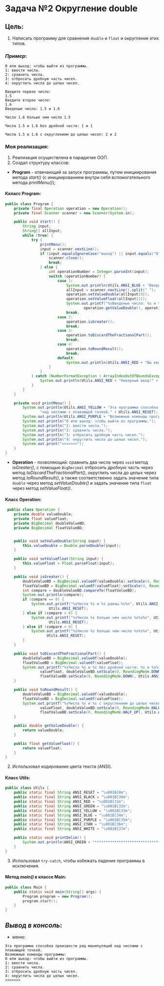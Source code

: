# **Задача №2 Округление double**

## **Цель**:

1. Написать программу для сравнения ```double``` и ```float``` и округления этих типов.

### *Пример*:

``` Пример 1
0 или выход: чтобы выйти из программы.
1: ввести числа.
2: сравнить числа.
3: отбросить дробную часть чисел.
4: округлить числа до целых чисел.

Введите первое число:
1.5
Введите второе число:
1.6
Введеные числа: 1.5 и 1.6

Число 1.6 больше чем число 1.5

Числа 1.5 и 1.6 без дробной части: 1 и 1

Числа 1.5 и 1.6 c округлением до целых чисел: 2 и 2
```

### **Моя реализация**:

1. Реализация осуществлена в парадигме ООП.
2. Создал структуру классов:

* **Program** - отвечающий за запуск программы, путем инициирования метода *start()* (с инициированием внутри себя
  вспомогательного метода *printMenu()*);

#### Ккласс **Program**:
``` java
public class Program {
    private final Operation operation = new Operation();
    private final Scanner scanner = new Scanner(System.in);

    public void start() {
        String input;
        String[] allInput;
        while (true) {
            try {
                printMenu();
                input = scanner.nextLine();
                if (input.equalsIgnoreCase("выход") || input.equals("0")) {
                    scanner.close();
                    break;
                } else {
                    int operationNumber = Integer.parseInt(input);
                    switch (operationNumber) {
                        case 1:
                            System.out.println(Utils.ANSI_BLUE + "Введите два числа через пробел:" + Utils.ANSI_RESET);
                            allInput = scanner.nextLine().split(" ");
                            operation.setValueDouble(allInput[0]);
                            operation.setValueFloat(allInput[1]);
                            System.out.printf("%sВведеные числа: %s и %s%s%n", Utils.ANSI_BLUE,
                                    operation.getValueDouble(), operation.getValueFloat(), Utils.ANSI_RESET);
                            break;
                        case 2:
                            operation.isGreater();
                            break;
                        case 3:
                            operation.toDiscardTheFractionalPart();
                            break;
                        case 4:
                            operation.toRoundResult();
                            break;
                        default:
                            System.out.println(Utils.ANSI_RED + "Вы ввели неверный номер операции!" + Utils.ANSI_RESET);
                    }
                }
            } catch (NumberFormatException | ArrayIndexOutOfBoundsException e) {
                System.out.println(Utils.ANSI_RED + "Неверный ввод!" + Utils.ANSI_RESET);
            }
        }
    }

    private void printMenu() {
        System.out.println(Utils.ANSI_YELLOW + "Эта программа способна произвести ряд манипуляций " +
                "над числами с плавающей точкой." + Utils.ANSI_RESET);
        System.out.println(Utils.ANSI_PURPLE + "Возможные команды программы:" + Utils.ANSI_RESET);
        System.out.println("0 или выход: чтобы выйти из программы.");
        System.out.println("1: ввести числа.");
        System.out.println("2: сравнить числа.");
        System.out.println("3: отбросить дробную часть чисел.");
        System.out.println("4: округлить числа до целых чисел.");
        System.out.print(">>>>>>>");
    }
}
```
* **Operation** - позволяющий: сравнить два числа через ```void``` метод *isGreater()*, с
  помощью ```BigDecimal```
  отбросить дробную часть через метод *toDiscardTheFractionalPart()*, округлить числа до целых через метод
  *toRoundResult()*, а также соответственно задать значение типа ```double``` через метод *setValueDouble()* и задать
  значение типа ```float``` через метод *setValueFloat()*.

#### Класс **Operation**:
``` java   
 public class Operation {
    private double valueDouble;
    private float valueFloat;
    private BigDecimal doubleValueBD;
    private BigDecimal floatValueBD;


    public void setValueDouble(String input) {
        this.valueDouble = Double.parseDouble(input);
    }

    public void setValueFloat(String input) {
        this.valueFloat = Float.parseFloat(input);
    }

    public void isGreater() {
        doubleValueBD = BigDecimal.valueOf(valueDouble).setScale(4, RoundingMode.HALF_UP);
        floatValueBD = BigDecimal.valueOf(valueFloat).setScale(4, RoundingMode.HALF_UP);
        int compare = doubleValueBD.compareTo(floatValueBD);
        System.out.println(compare);
        if (compare == 0) {
            System.out.printf("%sЧисла %s и %s равны.%s%n", Utils.ANSI_PURPLE, valueDouble, valueFloat,
                    Utils.ANSI_RESET);
        } else if (compare > 0) {
            System.out.printf("%sЧисло %s больше чем число %s%s%n", Utils.ANSI_PURPLE, valueDouble, valueFloat,
                    Utils.ANSI_RESET);
        } else if (compare < 0) {
            System.out.printf("%sЧисло %s больше чем число %s%s%n", Utils.ANSI_PURPLE, valueFloat, valueDouble,
                   Utils.ANSI_RESET);
        }
    }

    public void toDiscardTheFractionalPart() {
        doubleValueBD = BigDecimal.valueOf(valueDouble);
        floatValueBD = BigDecimal.valueOf(valueFloat);
        System.out.printf("%sЧисла %s и %s без дробной части: %s и %s%s%n", Utils.ANSI_GREEN, valueDouble,
                valueFloat, doubleValueBD.setScale(0, RoundingMode.DOWN),
                floatValueBD.setScale(0, RoundingMode.DOWN), Utils.ANSI_RESET);
    }

    public void toRoundResult() {
        doubleValueBD = BigDecimal.valueOf(valueDouble);
        floatValueBD = BigDecimal.valueOf(valueFloat);
        System.out.printf("%sЧисла %s и %s c округлением до целых чисел: %s и %s%s%n", Utils.ANSI_GREEN, valueDouble,
                valueFloat, doubleValueBD.setScale(0, RoundingMode.HALF_UP),
                floatValueBD.setScale(0, RoundingMode.HALF_UP), Utils.ANSI_RESET);
    }

    public double getValueDouble() {
        return valueDouble;
    }

    public float getValueFloat() {
        return valueFloat;
    }
}
```

2. Использовал кодирование цвета текста (ANSI).

#### Класс **Utils**:
``` java
public class Utils {
    public static final String ANSI_RESET = "\u001B[0m";
    public static final String ANSI_BLACK = "\u001B[30m";
    public static final String ANSI_RED = "\u001B[31m";
    public static final String ANSI_GREEN = "\u001B[32m";
    public static final String ANSI_YELLOW = "\u001B[33m";
    public static final String ANSI_BLUE = "\u001B[34m";
    public static final String ANSI_PURPLE = "\u001B[35m";
    public static final String ANSI_CYAN = "\u001B[36m";
    public static final String ANSI_WHITE = "\u001B[37m";

    public static void printDelim() {
        System.out.println(ANSI_GREEN + "*********************************************" + ANSI_RESET);
    }
}
```

3. Использовал ```try-catch```, чтобы избежать падение программы в исключения.

#### Метод *main()* в классе **Main**:
``` java
public class Main {
    public static void main(String[] args) {
        Program program = new Program();
        program.start();
    }
}
```

## *Вывод в консоль*:

* меню:
``` 
Эта программа способна произвести ряд манипуляций над числами с плавающей точкой.
Возможные команды программы:
0 или выход: чтобы выйти из программы.
1: ввести числа.
2: сравнить числа.
3: отбросить дробную часть чисел.
4: округлить числа до целых чисел.
>>>>>>>
```